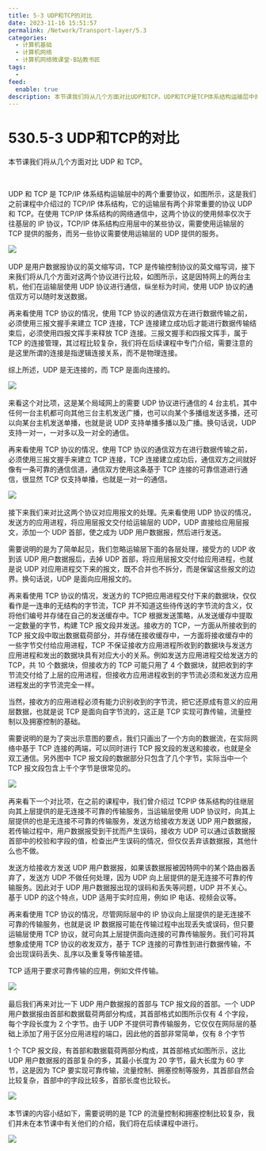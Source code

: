 ```yaml
---
title: 5-3 UDP和TCP的对比
date: 2023-11-16 15:51:57
permalink: /Network/Transport-layer/5.3
categories:
  - 计算机基础
  - 计算机网络
  - 计算机网络微课堂-B站教书匠
tags:
  - 
feed:
  enable: true
description: 本节课我们将从几个方面‍‍对比UDP和TCP。UDP和TCP是TCP体系结构运输层中的两个重要协议，‍‍如图所示，这是我们之前课程中介绍过的TCP/IP体系结构。它的运输层有两个非常重要的协议‍‍UDP和TCP。在使用TCPIP体系结构的网络通信中，这两个协议的使用频率‍‍仅次于往基层的IP协议，TCP IP体系结构应用层中的某些协议，‍‍需要使用运输层的TCP提供的服务，而另一些协议需要使用运输层的UDP提供的服务。
---
```




# 530.5-3 UDP和TCP的对比

本节课我们将从几个方面对比 UDP 和 TCP。

‍<!-- more -->


UDP 和 TCP 是 TCP/IP 体系结构运输层中的两个重要协议，如图所示，这是我们之前课程中介绍过的 TCP/IP 体系结构，它的运输层有两个非常重要的协议 UDP 和 TCP。在使用 TCP/IP 体系结构的网络通信中，这两个协议的使用频率仅次于往基层的 IP 协议，TCP/IP 体系结构应用层中的某些协议，需要使用运输层的 TCP 提供的服务，而另一些协议需要使用运输层的 UDP 提供的服务。

​![](https://image.peterjxl.com/blog/image-20211219094912-e7zf6rn.png)​

UDP 是用户数据报协议的英文缩写词，TCP 是传输控制协议的英文缩写词，接下来我们将从几个方面对这两个协议进行比较，如图所示，这是因特网上的两台主机，他们在运输层使用 UDP 协议进行通信，纵坐标为时间，使用 UDP 协议的通信双方可以随时发送数据。

再来看使用 TCP 协议的情况，使用 TCP 协议的通信双方在进行数据传输之前，必须使用三报文握手来建立 TCP 连接，TCP 连接建立成功后才能进行数据传输结束后，必须使用四报文挥手来释放 TCP 连接。三报文握手和四报文挥手，属于 TCP 的连接管理，其过程比较复杂，我们将在后续课程中专门介绍，需要注意的是这里所谓的连接是指逻辑连接关系，而不是物理连接。

综上所述，UDP 是无连接的，而 TCP 是面向连接的。

​![](https://image.peterjxl.com/blog/image-20211219095127-op35rzm.png)​

来看这个对比项，这是某个局域网上的需要 UDP 协议进行通信的 4 台主机，其中任何一台主机都可向其他三台主机发送广播，也可以向某个多播组发送多播，还可以向某台主机发送单播，也就是说 UDP 支持单播多播以及广播。换句话说，UDP 支持一对一，一对多以及一对全的通信。

再来看使用 TCP 协议的情况，使用 TCP 协议的通信双方在进行数据传输之前，必须使用三报文握手来建立 TCP 连接，TCP 连接建立成功后，通信双方之间就好像有一条可靠的通信信道，通信双方使用这条基于 TCP 连接的可靠信道进行通信，很显然 TCP 仅支持单播，也就是一对一的通信。

​![](https://image.peterjxl.com/blog/image-20211219095240-yh7bwyk.png)​

接下来我们来对比这两个协议对应用报文的处理。先来看使用 UDP 协议的情况，发送方的应用进程，将应用层报文交付给运输层的 UDP，UDP 直接给应用层报文，添加一个 UDP 首部，使之成为 UDP 用户数据报，然后进行发送。

需要说明的是为了简单起见，我们忽略运输层下面的各层处理，接受方的 UDP 收到该 UDP 用户数据报后，去掉 UDP 首部，将应用层报文交付给应用进程，也就是说 UDP 对应用进程交下来的报文，既不合并也不拆分，而是保留这些报文的边界。换句话说，UDP 是面向应用报文的。

再来看使用 TCP 协议的情况，发送方的 TCP把应用进程交付下来的数据块，仅仅看作是一连串的无结构的字节流，TCP 并不知道这些待传送的字节流的含义，仅将他们编号并存储在自己的发送缓存中。TCP 根据发送策略，从发送缓存中提取一定数量的字节，构建 TCP 报文段并发送。接收方的 TCP，一方面从所接收到的 TCP 报文段中取出数据载荷部分，并存储在接收缓存中，一方面将接收缓存中的一些字节交付给应用进程，TCP 不保证接收方应用进程所收到的数据块与发送方应用进程和发出的数据块具有对应大小的关系。例如发送方应用进程交给发送方的 TCP，共 10 个数据块，但接收方的 TCP 可能只用了 4 个数据块，就把收到的字节流交付给了上层的应用进程，但接收方应用进程收到的字节流必须和发送方应用进程发出的字节流完全一样。

当然，接收方的应用进程必须有能力识别收到的字节流，把它还原成有意义的应用层数据，也就是说 TCP 是面向自字节流的，这正是 TCP 实现可靠传输，流量控制以及拥塞控制的基础。

需要说明的是为了突出示意图的要点，我们只画出了一个方向的数据流，在实际网络中基于 TCP 连接的两端，可以同时进行 TCP 报文段的发送和接收，也就是全双工通信。另外图中 TCP 报文段的数据部分只包含了几个字节，实际当中一个 TCP 报文段包含上千个字节是很常见的。

​![](https://image.peterjxl.com/blog/image-20211219095522-hld2kwa.png)​

再来看下一个对比项，在之前的课程中，我们曾介绍过 TCPIP 体系结构的往继层向其上层提供的是无连接不可靠的传输服务，当运输层使用 UDP 协议时，向其上层提供的也是无连接不可靠的传输服务，发送方给接收方发送 UDP 用户数据报，若传输过程中，用户数据报受到干扰而产生误码，接收方 UDP 可以通过该数据报首部中的校验和字段的值，检查出产生误码的情况，但仅仅丢弃该数据报，其他什么也不做。

发送方给接收方发送 UDP 用户数据报，如果该数据报被因特网中的某个路由器丢弃了，发送方 UDP 不做任何处理，因为 UDP 向上层提供的是无连接不可靠的传输服务。因此对于 UDP 用户数据报出现的误码和丢失等问题，UDP 并不关心。基于 UDP 的这个特点，UDP 适用于实时应用，例如 IP 电话、视频会议等。

再来看使用 TCP 协议的情况，尽管网际层中的 IP 协议向上层提供的是无连接不可靠的传输服务，也就是说 IP 数据报可能在传输过程中出现丢失或误码，但只要运输层使用 TCP 协议，就可向其上层提供面向连接的可靠传输服务。我们可将其想象成使用 TCP 协议的收发双方，基于 TCP 连接的可靠性到进行数据传输，不会出现误码丢失、乱序以及重复等传输差错。

TCP 适用于要求可靠传输的应用，例如文件传输。

​![](https://image.peterjxl.com/blog/image-20211219095715-daynsqb.png)​

最后我们再来对比一下 UDP 用户数据报的首部与 TCP 报文段的首部。一个 UDP 用户数据报由首部和数据载荷两部分构成，其首部格式如图所示仅有 4 个字段，每个字段长度为 2 个字节。由于 UDP 不提供可靠传输服务，它仅仅在网际层的基础上添加了用于区分应用进程的端口，因此他的首部非常简单，仅有 8 个字节

1 个 TCP 报文段，有首部和数据载荷两部分构成，其首部格式如图所示，这比 UDP 用户数据报的首部复杂的多，其最小长度为 20 字节，最大长度为 60 字节，这是因为 TCP 要实现可靠传输，流量控制、拥塞控制等服务，其首部自然会比较复杂，首部中的字段比较多，首部长度也比较长。

​![](https://image.peterjxl.com/blog/image-20211219095824-2t1o404.png)​

本节课的内容小结如下，需要说明的是 TCP 的流量控制和拥塞控制比较复杂，我们并未在本节课中有关他们的介绍，我们将在后续课程中进行。

​![](https://image.peterjxl.com/blog/image-20211219095839-dqkhcya.png)​

‍
